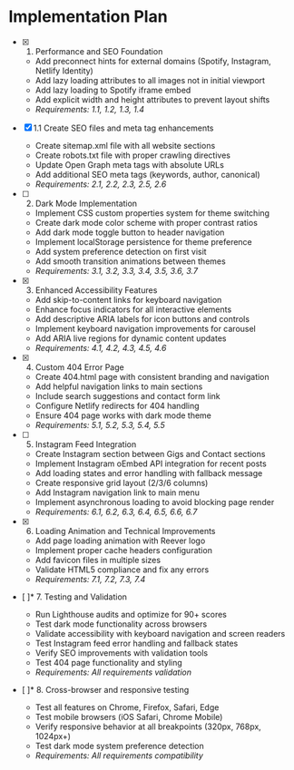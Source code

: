 # Implementation Plan

- [x] 1. Performance and SEO Foundation
  - Add preconnect hints for external domains (Spotify, Instagram, Netlify Identity)
  - Add lazy loading attributes to all images not in initial viewport
  - Add lazy loading to Spotify iframe embed
  - Add explicit width and height attributes to prevent layout shifts
  - _Requirements: 1.1, 1.2, 1.3, 1.4_

- [x] 1.1 Create SEO files and meta tag enhancements
  - Create sitemap.xml file with all website sections
  - Create robots.txt file with proper crawling directives
  - Update Open Graph meta tags with absolute URLs
  - Add additional SEO meta tags (keywords, author, canonical)
  - _Requirements: 2.1, 2.2, 2.3, 2.5, 2.6_

- [ ] 2. Dark Mode Implementation
  - Implement CSS custom properties system for theme switching
  - Create dark mode color scheme with proper contrast ratios
  - Add dark mode toggle button to header navigation
  - Implement localStorage persistence for theme preference
  - Add system preference detection on first visit
  - Add smooth transition animations between themes
  - _Requirements: 3.1, 3.2, 3.3, 3.4, 3.5, 3.6, 3.7_

- [x] 3. Enhanced Accessibility Features
  - Add skip-to-content links for keyboard navigation
  - Enhance focus indicators for all interactive elements
  - Add descriptive ARIA labels for icon buttons and controls
  - Implement keyboard navigation improvements for carousel
  - Add ARIA live regions for dynamic content updates
  - _Requirements: 4.1, 4.2, 4.3, 4.5, 4.6_

- [x] 4. Custom 404 Error Page
  - Create 404.html page with consistent branding and navigation
  - Add helpful navigation links to main sections
  - Include search suggestions and contact form link
  - Configure Netlify redirects for 404 handling
  - Ensure 404 page works with dark mode theme
  - _Requirements: 5.1, 5.2, 5.3, 5.4, 5.5_

- [ ] 5. Instagram Feed Integration
  - Create Instagram section between Gigs and Contact sections
  - Implement Instagram oEmbed API integration for recent posts
  - Add loading states and error handling with fallback message
  - Create responsive grid layout (2/3/6 columns)
  - Add Instagram navigation link to main menu
  - Implement asynchronous loading to avoid blocking page render
  - _Requirements: 6.1, 6.2, 6.3, 6.4, 6.5, 6.6, 6.7_

- [x] 6. Loading Animation and Technical Improvements
  - Add page loading animation with Reever logo
  - Implement proper cache headers configuration
  - Add favicon files in multiple sizes
  - Validate HTML5 compliance and fix any errors
  - _Requirements: 7.1, 7.2, 7.3, 7.4_

- [ ]* 7. Testing and Validation
  - Run Lighthouse audits and optimize for 90+ scores
  - Test dark mode functionality across browsers
  - Validate accessibility with keyboard navigation and screen readers
  - Test Instagram feed error handling and fallback states
  - Verify SEO improvements with validation tools
  - Test 404 page functionality and styling
  - _Requirements: All requirements validation_

- [ ]* 8. Cross-browser and responsive testing
  - Test all features on Chrome, Firefox, Safari, Edge
  - Test mobile browsers (iOS Safari, Chrome Mobile)
  - Verify responsive behavior at all breakpoints (320px, 768px, 1024px+)
  - Test dark mode system preference detection
  - _Requirements: All requirements compatibility_